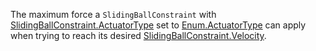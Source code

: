 The maximum force a `SlidingBallConstraint` with [SlidingBallConstraint.ActuatorType](https://developer.roblox.com/api-reference/property/SlidingBallConstraint/ActuatorType) set to [Enum.ActuatorType](https://developer.roblox.com/search#stq=ActuatorType) can apply when trying to reach its desired [SlidingBallConstraint.Velocity](https://developer.roblox.com/api-reference/property/SlidingBallConstraint/Velocity).